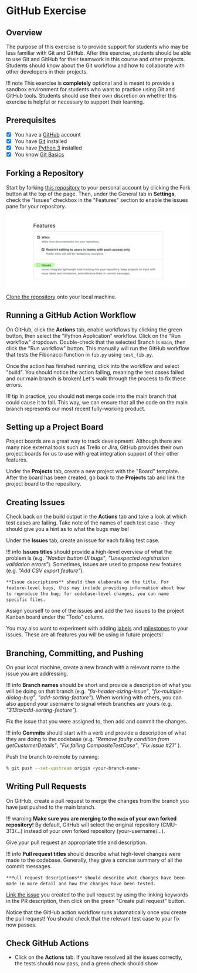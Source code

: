 # GitHub Exercise

## Overview
The purpose of this exercise is to provide support for students who may be less familiar with Git and GitHub. After this exercise, students should be able to use Git and GitHub for their teamwork in this course and other projects. Students should know about the Git workflow and how to collaborate with other developers in their projects.

!!! note
    This exercise is **completely** optional and is meant to provide a sandbox environment for students who want to practice using Git and GitHub tools. Students should use their own discretion on whether this exercise is helpful or necessary to support their learning.

## Prerequisites

- [x] You have a [GitHub](https://github.com/) account
- [x] You have [Git](https://git-scm.com/downloads) installed
- [x] You have [Python 3](https://www.python.org/downloads/) installed
- [x] You know [Git Basics](https://rogerdudler.github.io/git-guide/)

## Forking a Repository

Start by forking [this repository](https://github.com/CMU-313/github-recitation-with-test) to your personal account by clicking the Fork button at the top of the page. Then, under the General tab in **Settings**, check the "Issues" checkbox in the "Features" section to enable the issues pane for your repository.

![GitHub Permissions](/assets/images/reci/reci1-github-permissions.png)

[Clone the repository](https://docs.github.com/en/repositories/creating-and-managing-repositories/cloning-a-repository) onto your local machine.

## Running a GitHub Action Workflow

On GitHub, click the **Actions** tab, enable workflows by clicking the green button, then select the "Python Application" workflow. Click on the "Run workflow" dropdown. Double-check that the selected Branch is `main`, then click the "Run workflow" button. This manually will run the GitHub workflow that tests the Fibonacci function in `fib.py` using `test_fib.py`.

Once the action has finished running, click into the workflow and select "build". You should notice the action failing, meaning the test cases failed and our main branch is broken! Let's walk through the process to fix these errors.

!!! tip
    In practice, you should **not** merge code into the main branch that could cause it to fail. This way, we can ensure that all the code on the main branch represents our most recent fully-working product.

## Setting up a Project Board

Project boards are a great way to track development. Although there are many nice external tools such as Trello or Jira, GitHub provides their own project boards for us to use with great integration support of their other features.

Under the **Projects** tab, create a new project with the "Board" template. After the board has been created, go back to the **Projects** tab and link the project board to the repository.

## Creating Issues

Check back on the build output in the **Actions** tab and take a look at which test cases are failing. Take note of the names of each test case - they should give you a hint as to what the bugs may be!

Under the **Issues** tab, create an issue for each failing test case.

!!! info
    **Issues titles** should provide a high-level overview of what the problem is (e.g. *"Navbar button UI bugs"*, *"Unexpected registration validation errors"*). Sometimes, issues are used to propose new features (e.g. *"Add CSV export feature"*).

    **Issue descriptions** should then elaborate on the title. For feature-level bugs, this may include providing information about how to reproduce the bug; for codebase-level changes, you can name specific files.

Assign yourself to one of the issues and add the two issues to the project Kanban board under the "Todo" column.

You may also want to experiment with adding [labels](https://docs.github.com/en/issues/using-labels-and-milestones-to-track-work/managing-labels) and [milestones](https://docs.github.com/en/issues/using-labels-and-milestones-to-track-work/about-milestones) to your issues. These are all features you will be using in future projects!

## Branching, Committing, and Pushing

On your local machine, create a new branch with a relevant name to the issue you are addressing. 

!!! info
    **Branch names** should be short and provide a description of what you will be doing on that branch (e.g. *"fix-header-sizing-issue"*, *"fix-multiple-dialog-bug"*, *"add-sorting-feature"*). When working with others, you can also append your username to signal which branches are yours (e.g. *"313ta/add-sorting-feature"*).

Fix the issue that you were assigned to, then add and commit the changes.

!!! info
    **Commits** should start with a verb and provide a description of what they are doing to the codebase (e.g. *"Remove faulty condition from getCustomerDetails"*, *"Fix failing CompositeTestCase"*, *"Fix issue #21"* ).

Push the branch to remote by running:
```sh
% git push --set-upstream origin <your-branch-name>
```

## Writing Pull Requests

On GitHub, create a pull request to merge the changes from the branch you have just pushed to the main branch.

!!! warning
    **Make sure you are merging to the `main` of your own forked repository!** By default, GitHub will select the original repository (CMU-313/...) instead of your own forked repository (your-username/...).

Give your pull request an appropriate title and description.

!!! info
    **Pull request titles** should describe what high-level changes were made to the codebase. Generally, they give a concise summary of all the commit messages.

    **Pull request descriptions** should describe what changes have been made in more detail and how the changes have been tested.

[Link the issue](https://docs.github.com/en/issues/tracking-your-work-with-issues/linking-a-pull-request-to-an-issue) you created to the pull request by using the linking keywords in the PR description, then click on the green "Create pull request" button.

Notice that the GitHub action workflow runs automatically once you create the pull request! You should check that the relevant test case to your fix now passes.

## Check GitHub Actions 
- Click on the **Actions** tab. If you have resolved all the issues correctly, the tests should now pass, and a green check should show
